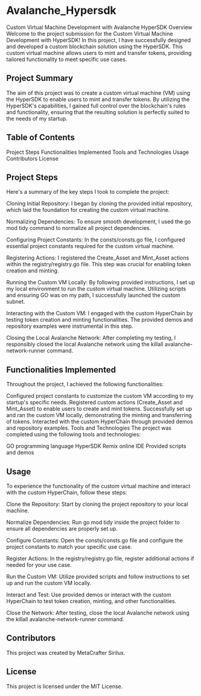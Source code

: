 # Avalanche_Hypersdk
Custom Virtual Machine Development with Avalanche HyperSDK
Overview
Welcome to the project submission for the Custom Virtual Machine Development with HyperSDK! In this project, I have successfully designed and developed a custom blockchain solution using the HyperSDK. This custom virtual machine allows users to mint and transfer tokens, providing tailored functionality to meet specific use cases.

## Project Summary
The aim of this project was to create a custom virtual machine (VM) using the HyperSDK to enable users to mint and transfer tokens. By utilizing the HyperSDK's capabilities, I gained full control over the blockchain's rules and functionality, ensuring that the resulting solution is perfectly suited to the needs of my startup.

## Table of Contents
Project Steps
Functionalities Implemented
Tools and Technologies
Usage
Contributors
License

## Project Steps
Here's a summary of the key steps I took to complete the project:

Cloning Initial Repository: I began by cloning the provided initial repository, which laid the foundation for creating the custom virtual machine.

Normalizing Dependencies: To ensure smooth development, I used the go mod tidy command to normalize all project dependencies.

Configuring Project Constants: In the consts/consts.go file, I configured essential project constants required for the custom virtual machine.

Registering Actions: I registered the Create_Asset and Mint_Asset actions within the registry/registry.go file. This step was crucial for enabling token creation and minting.

Running the Custom VM Locally: By following provided instructions, I set up my local environment to run the custom virtual machine. Utilizing scripts and ensuring GO was on my path, I successfully launched the custom subnet.

Interacting with the Custom VM: I engaged with the custom HyperChain by testing token creation and minting functionalities. The provided demos and repository examples were instrumental in this step.

Closing the Local Avalanche Network: After completing my testing, I responsibly closed the local Avalanche network using the killall avalanche-network-runner command.

## Functionalities Implemented
Throughout the project, I achieved the following functionalities:

Configured project constants to customize the custom VM according to my startup's specific needs.
Registered custom actions (Create_Asset and Mint_Asset) to enable users to create and mint tokens.
Successfully set up and ran the custom VM locally, demonstrating the minting and transferring of tokens.
Interacted with the custom HyperChain through provided demos and repository examples.
Tools and Technologies
The project was completed using the following tools and technologies:

GO programming language
HyperSDK
Remix online IDE
Provided scripts and demos
## Usage
To experience the functionality of the custom virtual machine and interact with the custom HyperChain, follow these steps:

Clone the Repository: Start by cloning the project repository to your local machine.

Normalize Dependencies: Run go mod tidy inside the project folder to ensure all dependencies are properly set up.

Configure Constants: Open the consts/consts.go file and configure the project constants to match your specific use case.

Register Actions: In the registry/registry.go file, register additional actions if needed for your use case.

Run the Custom VM: Utilize provided scripts and follow instructions to set up and run the custom VM locally.

Interact and Test: Use provided demos or interact with the custom HyperChain to test token creation, minting, and other functionalities.

Close the Network: After testing, close the local Avalanche network using the killall avalanche-network-runner command.

## Contributors
This project was created by MetaCrafter Sirilux.

## License
This project is licensed under the MIT License.
